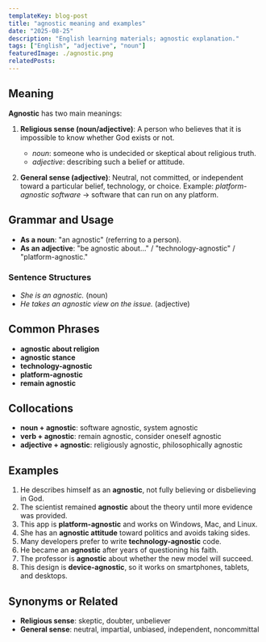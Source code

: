 ```yaml
---
templateKey: blog-post
title: "agnostic meaning and examples"
date: "2025-08-25"
description: "English learning materials; agnostic explanation."
tags: ["English", "adjective", "noun"]
featuredImage: ./agnostic.png
relatedPosts:
---
```


## Meaning

**Agnostic** has two main meanings:

1. **Religious sense (noun/adjective)**: A person who believes that it is impossible to know whether God exists or not.

   - _noun_: someone who is undecided or skeptical about religious truth.
   - _adjective_: describing such a belief or attitude.

2. **General sense (adjective)**: Neutral, not committed, or independent toward a particular belief, technology, or choice.
   Example: _platform-agnostic software_ → software that can run on any platform.

## Grammar and Usage

- **As a noun**: "an agnostic" (referring to a person).
- **As an adjective**: "be agnostic about…" / "technology-agnostic" / "platform-agnostic."

### Sentence Structures

- _She is an agnostic._ (noun)
- _He takes an agnostic view on the issue._ (adjective)

## Common Phrases

- **agnostic about religion**
- **agnostic stance**
- **technology-agnostic**
- **platform-agnostic**
- **remain agnostic**

## Collocations

- **noun + agnostic**: software agnostic, system agnostic
- **verb + agnostic**: remain agnostic, consider oneself agnostic
- **adjective + agnostic**: religiously agnostic, philosophically agnostic

## Examples

1. He describes himself as an **agnostic**, not fully believing or disbelieving in God.
2. The scientist remained **agnostic** about the theory until more evidence was provided.
3. This app is **platform-agnostic** and works on Windows, Mac, and Linux.
4. She has an **agnostic attitude** toward politics and avoids taking sides.
5. Many developers prefer to write **technology-agnostic** code.
6. He became an **agnostic** after years of questioning his faith.
7. The professor is **agnostic** about whether the new model will succeed.
8. This design is **device-agnostic**, so it works on smartphones, tablets, and desktops.

## Synonyms or Related

- **Religious sense**: skeptic, doubter, unbeliever
- **General sense**: neutral, impartial, unbiased, independent, noncommittal
